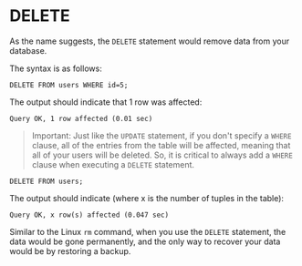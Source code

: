 # DELETE

As the name suggests, the `DELETE` statement would remove data from your database.

The syntax is as follows:

```
DELETE FROM users WHERE id=5;
```

The output should indicate that 1 row was affected:

```
Query OK, 1 row affected (0.01 sec)
```

> Important: Just like the `UPDATE` statement, if you don't specify a `WHERE` clause, all of the entries from the table will be affected, meaning that all of your users will be deleted. So, it is critical to always add a `WHERE` clause when executing a `DELETE` statement.

```
DELETE FROM users;
```

The output should indicate (where x is the number of tuples in the table):
```
Query OK, x row(s) affected (0.047 sec)
```

Similar to the Linux `rm` command, when you use the `DELETE` statement, the data would be gone permanently, and the only way to recover your data would be by restoring a backup.